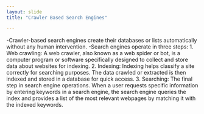 ```yaml
---
layout: slide
title: "Crawler Based Search Engines"

---
```


<body> 
    -Crawler-based search engines create their databases or lists automatically without any human intervention.
-Search engines operate in three steps:
    1. Web crawling: A web crawler, also known as a web spider or bot, is a computer program or software specifically designed to collect and store data about websites for indexing.
   2. Indexing: Indexing helps classify a site correctly for searching purposes. The data crawled or extracted is then indexed and stored in a database for quick access.
   3. Searching: The final step in search engine operations. When a user requests specific information by entering keywords in a search engine, the search engine queries the index and provides a list of the most relevant webpages by matching it with the indexed keywords.
</body>
